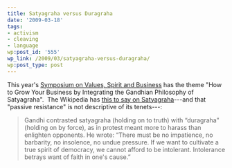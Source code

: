 ```yaml
---
title: Satyagraha versus Duragraha
date: '2009-03-18'
tags:
- activism
- cleaving
- language
wp:post_id: '555'
wp_link: /2009/03/satyagraha-versus-duragraha/
wp:post_type: post
---
```


This year's [Symposium on Values, Spirit and Business](http://www.sbnboston.org/sbn15/component/content/article/21-sbn-site-specific/100-symposium-spirtuality-and-business-2009) has the theme "How to Grow Your Business by Integrating the Gandhian Philosophy of Satyagraha".  The Wikipedia has [this to say on Satyagraha](http://en.wikipedia.org/wiki/Satyagraha)---and that "passive resistance" is not descriptive of its tenets---:

> Gandhi contrasted satyagraha (holding on to truth) with “duragraha” (holding on by force), as in protest meant more to harass than enlighten opponents. He wrote: “There must be no impatience, no barbarity, no insolence, no undue pressure. If we want to cultivate a true spirit of democracy, we cannot afford to be intolerant. Intolerance betrays want of faith in one's cause.”
